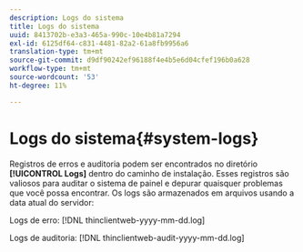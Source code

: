 ```yaml
---
description: Logs do sistema
title: Logs do sistema
uuid: 8413702b-e3a3-465a-990c-10e4b81a7294
exl-id: 6125df64-c831-4481-82a2-61a8fb9956a6
translation-type: tm+mt
source-git-commit: d9df90242ef96188f4e4b5e6d04cfef196b0a628
workflow-type: tm+mt
source-wordcount: '53'
ht-degree: 11%

---
```


# Logs do sistema{#system-logs}

Registros de erros e auditoria podem ser encontrados no diretório **[!UICONTROL Logs]** dentro do caminho de instalação. Esses registros são valiosos para auditar o sistema de painel e depurar quaisquer problemas que você possa encontrar. Os logs são armazenados em arquivos usando a data atual do servidor:

Logs de erro: [!DNL thinclientweb-yyyy-mm-dd.log]

Logs de auditoria: [!DNL thinclientweb-audit-yyyy-mm-dd.log]
